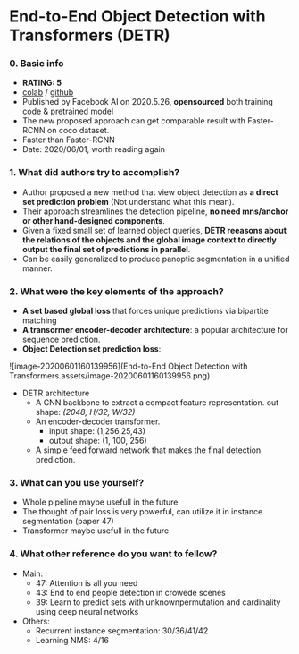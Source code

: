 # End-to-End Object Detection with Transformers (DETR)



### 0. Basic info

* **RATING:  5**
* [colab](https://colab.research.google.com/github/facebookresearch/detr/blob/colab/notebooks/detr_demo.ipynb#scrollTo=u2KaiuHa8bUD) / [github](https://github.com/facebookresearch/detr) 
* Published by Facebook AI on 2020.5.26, **opensourced** both training code & pretrained model
* The new proposed approach can get comparable result with Faster-RCNN on coco dataset.
* Faster than Faster-RCNN
* Date: 2020/06/01, worth reading again



### 1. What did authors try to accomplish?

- Author proposed a new method that view object detection as **a direct set prediction problem** (Not understand what this mean).
- Their approach streamlines the detection pipeline, **no need mns/anchor or other hand-designed components**.
- Given a fixed small set of learned object queries, **DETR reeasons about the relations of the objects and the global image context to directly output the  final set of predictions in parallel**.
- Can be easily generalized to produce panoptic segmentation in a unified manner.



### 2. What were the key elements of the approach?

* **A set based global loss** that forces unique predictions via bipartite matching
* **A transormer encoder-decoder architecture**: a popular architecture for sequence prediction.
* **Object Detection set prediction loss**: 

![image-20200601160139956](End-to-End Object Detection with Transformers.assets/image-20200601160139956.png)

* DETR architecture
  * A CNN backbone to extract a compact feature representation. out shape: *(2048, H/32, W/32)*
  * An encoder-decoder transformer. 
    * input shape: (1,256,25,43)
    * output shape: (1, 100, 256)
  * A simple feed forward network that makes the final detection prediction.



### 3. What can you use yourself?

* Whole pipeline maybe usefull in the future
* The thought of pair loss is very powerful, can utilize it in instance segmentation (paper 47)
* Transformer maybe usefull in the future



### 4. What other reference do you want to fellow?

* Main:
  * 47: Attention is all  you need
  * 43: End to end people detection in crowede scenes
  * 39: Learn to predict sets with unknownpermutation and cardinality using deep neural networks
* Others:
  * Recurrent instance segmentation: 30/36/41/42
  * Learning NMS: 4/16


